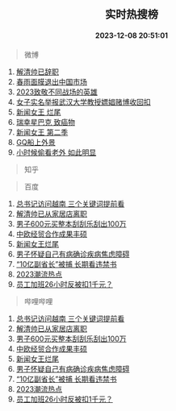 <div align="center"><h2>实时热搜榜</h2><h4>2023-12-08 20:51:01</h4></div>

> 微博  

1. [解清帅已辞职](https://s.weibo.com/weibo?q=%23%E8%A7%A3%E6%B8%85%E5%B8%85%E5%B7%B2%E8%BE%9E%E8%81%8C%23&t=31&band_rank=1&Refer=top)<br />
2. [春雨面膜退出中国市场](https://s.weibo.com/weibo?q=%23%E6%98%A5%E9%9B%A8%E9%9D%A2%E8%86%9C%E9%80%80%E5%87%BA%E4%B8%AD%E5%9B%BD%E5%B8%82%E5%9C%BA%23&t=31&band_rank=2&Refer=top)<br />
3. [2023致敬不同战场的英雄](https://s.weibo.com/weibo?q=%232023%E8%87%B4%E6%95%AC%E4%B8%8D%E5%90%8C%E6%88%98%E5%9C%BA%E7%9A%84%E8%8B%B1%E9%9B%84%23&t=31&band_rank=3&Refer=top)<br />
4. [女子实名举报武汉大学教授嫖娼赌博收回扣](https://s.weibo.com/weibo?q=%23%E5%A5%B3%E5%AD%90%E5%AE%9E%E5%90%8D%E4%B8%BE%E6%8A%A5%E6%AD%A6%E6%B1%89%E5%A4%A7%E5%AD%A6%E6%95%99%E6%8E%88%E5%AB%96%E5%A8%BC%E8%B5%8C%E5%8D%9A%E6%94%B6%E5%9B%9E%E6%89%A3%23&t=31&band_rank=4&Refer=top)<br />
5. [新闻女王 烂尾](https://s.weibo.com/weibo?q=%E6%96%B0%E9%97%BB%E5%A5%B3%E7%8E%8B%20%E7%83%82%E5%B0%BE&t=31&band_rank=5&Refer=top)<br />
6. [瑞幸星巴克 致癌物](https://s.weibo.com/weibo?q=%E7%91%9E%E5%B9%B8%E6%98%9F%E5%B7%B4%E5%85%8B%20%E8%87%B4%E7%99%8C%E7%89%A9&t=31&band_rank=6&Refer=top)<br />
7. [新闻女王 第二季](https://s.weibo.com/weibo?q=%E6%96%B0%E9%97%BB%E5%A5%B3%E7%8E%8B%20%E7%AC%AC%E4%BA%8C%E5%AD%A3&t=31&band_rank=7&Refer=top)<br />
8. [GQ船上外景](https://s.weibo.com/weibo?q=GQ%E8%88%B9%E4%B8%8A%E5%A4%96%E6%99%AF&t=31&band_rank=8&Refer=top)<br />
9. [小时候偷看老外 如此明显](https://s.weibo.com/weibo?q=%E5%B0%8F%E6%97%B6%E5%80%99%E5%81%B7%E7%9C%8B%E8%80%81%E5%A4%96%20%E5%A6%82%E6%AD%A4%E6%98%8E%E6%98%BE&t=31&band_rank=9&Refer=top)<br />

> 知乎  


> 百度  

1. [总书记访问越南 三个关键词提前看](https://www.baidu.com/s?wd=%E6%80%BB%E4%B9%A6%E8%AE%B0%E8%AE%BF%E9%97%AE%E8%B6%8A%E5%8D%97+%E4%B8%89%E4%B8%AA%E5%85%B3%E9%94%AE%E8%AF%8D%E6%8F%90%E5%89%8D%E7%9C%8B&sa=fyb_news&rsv_dl=fyb_news)<br />
2. [解清帅已从家居店离职](https://www.baidu.com/s?wd=%E8%A7%A3%E6%B8%85%E5%B8%85%E5%B7%B2%E4%BB%8E%E5%AE%B6%E5%B1%85%E5%BA%97%E7%A6%BB%E8%81%8C&sa=fyb_news&rsv_dl=fyb_news)<br />
3. [男子600元买整本刮刮乐刮出100万](https://www.baidu.com/s?wd=%E7%94%B7%E5%AD%90600%E5%85%83%E4%B9%B0%E6%95%B4%E6%9C%AC%E5%88%AE%E5%88%AE%E4%B9%90%E5%88%AE%E5%87%BA100%E4%B8%87&sa=fyb_news&rsv_dl=fyb_news)<br />
4. [中欧经贸合作成果丰硕](https://www.baidu.com/s?wd=%E4%B8%AD%E6%AC%A7%E7%BB%8F%E8%B4%B8%E5%90%88%E4%BD%9C%E6%88%90%E6%9E%9C%E4%B8%B0%E7%A1%95&sa=fyb_news&rsv_dl=fyb_news)<br />
5. [新闻女王烂尾](https://www.baidu.com/s?wd=%E6%96%B0%E9%97%BB%E5%A5%B3%E7%8E%8B%E7%83%82%E5%B0%BE&sa=fyb_news&rsv_dl=fyb_news)<br />
6. [男子怀疑自己有病确诊疾病焦虑障碍](https://www.baidu.com/s?wd=%E7%94%B7%E5%AD%90%E6%80%80%E7%96%91%E8%87%AA%E5%B7%B1%E6%9C%89%E7%97%85%E7%A1%AE%E8%AF%8A%E7%96%BE%E7%97%85%E7%84%A6%E8%99%91%E9%9A%9C%E7%A2%8D&sa=fyb_news&rsv_dl=fyb_news)<br />
7. [“10亿副省长”被捕 长期看违禁书](https://www.baidu.com/s?wd=%E2%80%9C10%E4%BA%BF%E5%89%AF%E7%9C%81%E9%95%BF%E2%80%9D%E8%A2%AB%E6%8D%95+%E9%95%BF%E6%9C%9F%E7%9C%8B%E8%BF%9D%E7%A6%81%E4%B9%A6&sa=fyb_news&rsv_dl=fyb_news)<br />
8. [2023潮流热点](https://www.baidu.com/s?wd=2023%E6%BD%AE%E6%B5%81%E7%83%AD%E7%82%B9&sa=fyb_news&rsv_dl=fyb_news)<br />
9. [员工加班26小时反被扣1千元？](https://www.baidu.com/s?wd=%E5%91%98%E5%B7%A5%E5%8A%A0%E7%8F%AD26%E5%B0%8F%E6%97%B6%E5%8F%8D%E8%A2%AB%E6%89%A31%E5%8D%83%E5%85%83%EF%BC%9F&sa=fyb_news&rsv_dl=fyb_news)<br />

> 哔哩哔哩  

1. [总书记访问越南 三个关键词提前看](https://www.baidu.com/s?wd=%E6%80%BB%E4%B9%A6%E8%AE%B0%E8%AE%BF%E9%97%AE%E8%B6%8A%E5%8D%97+%E4%B8%89%E4%B8%AA%E5%85%B3%E9%94%AE%E8%AF%8D%E6%8F%90%E5%89%8D%E7%9C%8B&sa=fyb_news&rsv_dl=fyb_news)<br />
2. [解清帅已从家居店离职](https://www.baidu.com/s?wd=%E8%A7%A3%E6%B8%85%E5%B8%85%E5%B7%B2%E4%BB%8E%E5%AE%B6%E5%B1%85%E5%BA%97%E7%A6%BB%E8%81%8C&sa=fyb_news&rsv_dl=fyb_news)<br />
3. [男子600元买整本刮刮乐刮出100万](https://www.baidu.com/s?wd=%E7%94%B7%E5%AD%90600%E5%85%83%E4%B9%B0%E6%95%B4%E6%9C%AC%E5%88%AE%E5%88%AE%E4%B9%90%E5%88%AE%E5%87%BA100%E4%B8%87&sa=fyb_news&rsv_dl=fyb_news)<br />
4. [中欧经贸合作成果丰硕](https://www.baidu.com/s?wd=%E4%B8%AD%E6%AC%A7%E7%BB%8F%E8%B4%B8%E5%90%88%E4%BD%9C%E6%88%90%E6%9E%9C%E4%B8%B0%E7%A1%95&sa=fyb_news&rsv_dl=fyb_news)<br />
5. [新闻女王烂尾](https://www.baidu.com/s?wd=%E6%96%B0%E9%97%BB%E5%A5%B3%E7%8E%8B%E7%83%82%E5%B0%BE&sa=fyb_news&rsv_dl=fyb_news)<br />
6. [男子怀疑自己有病确诊疾病焦虑障碍](https://www.baidu.com/s?wd=%E7%94%B7%E5%AD%90%E6%80%80%E7%96%91%E8%87%AA%E5%B7%B1%E6%9C%89%E7%97%85%E7%A1%AE%E8%AF%8A%E7%96%BE%E7%97%85%E7%84%A6%E8%99%91%E9%9A%9C%E7%A2%8D&sa=fyb_news&rsv_dl=fyb_news)<br />
7. [“10亿副省长”被捕 长期看违禁书](https://www.baidu.com/s?wd=%E2%80%9C10%E4%BA%BF%E5%89%AF%E7%9C%81%E9%95%BF%E2%80%9D%E8%A2%AB%E6%8D%95+%E9%95%BF%E6%9C%9F%E7%9C%8B%E8%BF%9D%E7%A6%81%E4%B9%A6&sa=fyb_news&rsv_dl=fyb_news)<br />
8. [2023潮流热点](https://www.baidu.com/s?wd=2023%E6%BD%AE%E6%B5%81%E7%83%AD%E7%82%B9&sa=fyb_news&rsv_dl=fyb_news)<br />
9. [员工加班26小时反被扣1千元？](https://www.baidu.com/s?wd=%E5%91%98%E5%B7%A5%E5%8A%A0%E7%8F%AD26%E5%B0%8F%E6%97%B6%E5%8F%8D%E8%A2%AB%E6%89%A31%E5%8D%83%E5%85%83%EF%BC%9F&sa=fyb_news&rsv_dl=fyb_news)<br />
